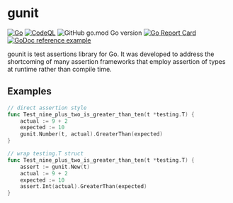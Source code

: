 # gunit

[![Go](https://github.com/gogunit/gunit/actions/workflows/go.yml/badge.svg)](https://github.com/gogunit/gunit/actions/workflows/go.yml)
[![CodeQL](https://github.com/gogunit/gunit/actions/workflows/codeql.yml/badge.svg)](https://github.com/gogunit/gunit/actions/workflows/codeql.yml)
![GitHub go.mod Go version](https://img.shields.io/github/go-mod/go-version/gogunit/gunit)
[![Go Report Card](https://goreportcard.com/badge/github.com/gogunit/gunit)](https://goreportcard.com/report/github.com/gogunit/gunit)
[![GoDoc reference example](https://img.shields.io/badge/godoc-reference-blue.svg)](https://godoc.org/github.com/gogunit/gunit/)

gounit is test assertions library for Go. It was developed to address the shortcoming of many assertion frameworks that employ assertion of types at runtime rather than compile time.

## Examples

```go
// direct assertion style
func Test_nine_plus_two_is_greater_than_ten(t *testing.T) {
	actual := 9 + 2
	expected := 10
	gunit.Number(t, actual).GreaterThan(expected)
}

// wrap testing.T struct
func Test_nine_plus_two_is_greater_than_ten(t *testing.T) {
	assert := gunit.New(t)
	actual := 9 + 2
	expected := 10
	assert.Int(actual).GreaterThan(expected)
}

```
